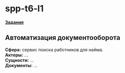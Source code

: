 # spp-t6-l1

**[Задания](https://mefody.gitbooks.io/lab-tasks/content/spp_java_js_-_3_kurs_poit/index.html)**  

## Автоматизация документооборота

**Сфера:** сервис поиска работников для найма.  
**Актеры:** ...  
**Сущности:** ...  
**Документы:** ...  
